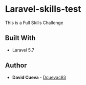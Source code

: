 # Laravel-skills-test
This is a Full Skills Challenge

## Built With

* Laravel 5.7

## Author

* **David Cueva** - [Dcuevac93](https://github.com/Dcuevac93/)
